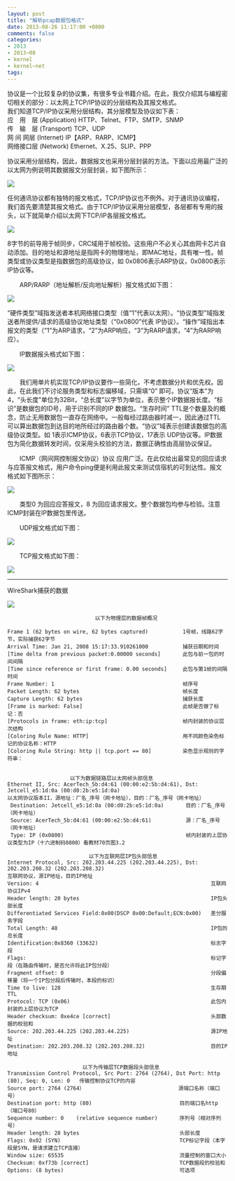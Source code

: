 ```yaml
---
layout: post
title: "解析pcap数据包格式"
date: 2013-08-26 11:17:00 +0800
comments: false
categories:
- 2013
- 2013~08
- kernel
- kernel~net
tags:
---
```

  协议是一个比较复杂的协议集，有很多专业书籍介绍。在此，我仅介绍其与编程密切相关的部分：以太网上TCP/IP协议的分层结构及其报文格式。  
我们知道TCP/IP协议采用分层结构，其分层模型及协议如下表：  
应　用　层	(Application) HTTP、Telnet、FTP、SMTP、SNMP  
传　输　层	(Transport) TCP、UDP  
网 间 网层	(Internet) IP【ARP、RARP、ICMP】  
网络接口层	(Network) Ethernet、X.25、SLIP、PPP

  协议采用分层结构，因此，数据报文也采用分层封装的方法。下面以应用最广泛的以太网为例说明其数据报文分层封装，如下图所示：

![](/images/kernel/2013-08-26-1.png)

  任何通讯协议都有独特的报文格式，TCP/IP协议也不例外。对于通讯协议编程，我们首先要清楚其报文格式。由于TCP/IP协议采用分层模型，各层都有专用的报头，以下就简单介绍以太网下TCP/IP各层报文格式。

![](/images/kernel/2013-08-26-2.png)

  8字节的前导用于帧同步，CRC域用于帧校验。这些用户不必关心其由网卡芯片自动添加。目的地址和源地址是指网卡的物理地址，即MAC地址，具有唯一性。帧类型或协议类型是指数据包的高级协议，如 0x0806表示ARP协议，0x0800表示IP协议等。

　　ARP/RARP（地址解析/反向地址解析）报文格式如下图：

![](/images/kernel/2013-08-26-3.png)

 “硬件类型”域指发送者本机网络接口类型（值“1”代表以太网）。“协议类型”域指发送者所提供/请求的高级协议地址类型（“0x0800”代表 IP协议）。“操作”域指出本报文的类型（“1”为ARP请求，“2”为ARP响应，“3”为RARP请求，“4”为RARP响应）。

　　IP数据报头格式如下图：

![](/images/kernel/2013-08-26-4.png)

　　我们用单片机实现TCP/IP协议要作一些简化，不考虑数据分片和优先权。因此，在此我们不讨论服务类型和标志偏移域，只需填“0” 即可。协议“版本”为4，“头长度”单位为32Bit，“总长度”以字节为单位，表示整个IP数据报长度。“标识”是数据包的ID号，用于识别不同的IP 数据包。“生存时间” TTL是个数量及的概念，防止无用数据包一直存在网络中。一般每经过路由器时减一，因此通过TTL 可以算出数据包到达目的地所经过的路由器个数。“协议”域表示创建该数据包的高级协议类型。如 1表示ICMP协议，6表示TCP协议，17表示 UDP协议等。IP数据包为简化数据转发时间，仅采用头校验的方法，数据正确性由高层协议保证。

　　ICMP（网间网控制报文协议）协议 应用广泛。在此仅给出最常见的回应请求与应答报文格式，用户命令ping便是利用此报文来测试信宿机的可到达性。报文格式如下图所示：

![](/images/kernel/2013-08-26-5.png)

　　类型0 为回应应答报文，8 为回应请求报文。整个数据包均参与检验。注意ICMP封装在IP数据包里传送。

　　UDP报文格式如下图：

![](/images/kernel/2013-08-26-6.png)

　　TCP报文格式如下图：

![](/images/kernel/2013-08-26-7.png)


--------------

WireShark捕获的数据

![](/images/kernel/2013-08-26-8.jpg)

```
                            以下为物理层的数据帧概况

Frame 1 (62 bytes on wire, 62 bytes captured)           1号帧，线路62字节，实际捕获62字节
Arrival Time: Jan 21, 2008 15:17:33.910261000           捕获日期和时间
[Time delta from previous packet:0.00000 seconds]       此包与前一包的时间间隔
[Time since reference or first frame: 0.00 seconds]     此包与第1帧的间隔时间
Frame Number: 1                                         帧序号
Packet Length: 62 bytes                                 帧长度
Capture Length: 62 bytes                                捕获长度
[Frame is marked: False]                                此帧是否做了标记：否
[Protocols in frame: eth:ip:tcp]                        帧内封装的协议层次结构
[Coloring Rule Name: HTTP]                              用不同颜色染色标记的协议名称：HTTP
[Coloring Rule String: http || tcp.port == 80]          染色显示规则的字符串：


                    以下为数据链路层以太网帧头部信息
Ethernet II, Src: AcerTech_5b:d4:61 (00:00:e2:5b:d4:61), Dst: Jetcell_e5:1d:0a (00:d0:2b:e5:1d:0a)
以太网协议版本II，源地址：厂名_序号（网卡地址），目的：厂名_序号（网卡地址）
 Destination: Jetcell_e5:1d:0a (00:d0:2b:e5:1d:0a)       目的：厂名_序号（网卡地址）
 Source: AcerTech_5b:d4:61 (00:00:e2:5b:d4:61)           源：厂名_序号（网卡地址）
 Type: IP (0x0800)                                       帧内封装的上层协议类型为IP（十六进制码0800）看教材70页图3.2

                          以下为互联网层IP包头部信息
Internet Protocol, Src: 202.203.44.225 (202.203.44.225), Dst: 202.203.208.32 (202.203.208.32)
互联网协议，源IP地址，目的IP地址
Version: 4                                                       互联网协议IPv4
Header length: 20 bytes                                          IP包头部长度
Differentiated Services Field:0x00(DSCP 0x00:Default;ECN:0x00)   差分服务字段
Total Length: 48                                                 IP包的总长度
Identification:0x8360 (33632)                                    标志字段
Flags:                                                           标记字段（在路由传输时，是否允许将此IP包分段）
Fragment offset: 0                                               分段偏移量（将一个IP包分段后传输时，本段的标识）
Time to live: 128                                                生存期TTL
Protocol: TCP (0x06)                                             此包内封装的上层协议为TCP
Header checksum: 0xe4ce [correct]                                头部数据的校验和
Source: 202.203.44.225 (202.203.44.225)                          源IP地址
Destination: 202.203.208.32 (202.203.208.32)                     目的IP地址

                        以下为传输层TCP数据段头部信息
Transmission Control Protocol, Src Port: 2764 (2764), Dst Port: http (80), Seq: 0, Len: 0   传输控制协议TCP的内容
Source port: 2764 (2764）                              源端口名称（端口号）
Destination port: http (80)                            目的端口名http（端口号80）
Sequence number: 0    (relative sequence number)       序列号（相对序列号）
Header length: 28 bytes                                头部长度
Flags: 0x02 (SYN)                                      TCP标记字段（本字段是SYN，是请求建立TCP连接）
Window size: 65535                                     流量控制的窗口大小
Checksum: 0xf73b [correct]                             TCP数据段的校验和
Options: (8 bytes)                                     可选项
```
